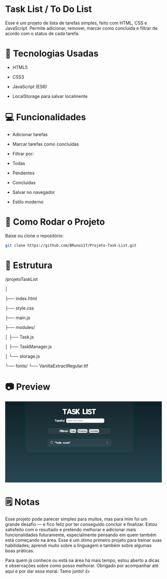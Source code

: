 # Task List / To Do List
Esse é um projeto de lista de tarefas simples, feito com HTML, CSS e JavaScript.
Permite adicionar, remover, marcar como concluída e filtrar de acordo com o status de cada tarefa.

# :wrench: Tecnologias Usadas
- HTML5

- CSS3

- JavaScript (ES6)

- LocalStorage para salvar localmente

# :computer: Funcionalidades

- Adicionar tarefas

- Marcar tarefas como concluídas

- Filtrar por:

 - Todas

 - Pendentes

 - Concluidas

- Salvar no navegador
  
- Estilo moderno

# 🚀 Como Rodar o Projeto

Baixe ou clone o repositório:
```bash
git clone https://github.com/BRuno11f/Projeto-Task-List.git
```
# 📁 Estrutura

/projetoTaskList

│

├── index.html

├── style.css

├── main.js

├── modules/

│   ├── Task.js

│   ├── TaskManager.js

│   └── storage.js

└── fonts/
    └── VanillaExtractRegular.ttf

# 📷 Preview

![Preview do projeto](img/capTaskList.png)

# 🗒️ Notas

Esse projeto pode parecer simples para muitos, mas para mim foi um grande desafio — e fico feliz por ter conseguido concluir e finalizar.
Estou satisfeito com o resultado e pretendo melhorar e adicionar mais funcionalidades futuramente, especialmente pensando em quem também está começando na área.
Esse é um ótimo primeiro projeto para treinar suas habilidades; aprendi muito sobre a linguagem e também sobre algumas boas práticas.

Para quem já conhece ou está na área há mais tempo, estou aberto a dicas e observações sobre como posso melhorar.
Obrigado por acompanhar até aqui e por dar essa moral. Tamo junto! 👍


